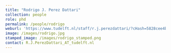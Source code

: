 ```yaml
---
title: "Rodrigo J. Perez Dattari"
collection: people
role: phd
permalink: /people/rodrigo
weburl: 'https://www.tudelft.nl/staff/r.j.perezdattari/?cHash=5828cee4bdebfb6a575f00793a2566d5'
image: /images/rodrigo.jpg
stamped_image: /images/rodrigo_stamped.png
contact: R.J.PerezDattari_AT_tudelft.nl
---
```

